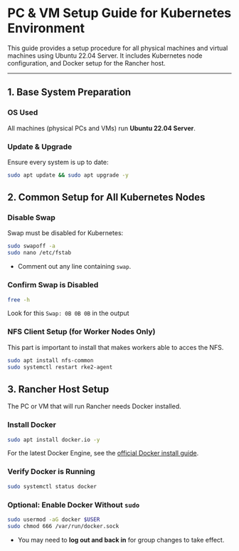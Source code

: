 # PC & VM Setup Guide for Kubernetes Environment

This guide provides a setup procedure for all physical machines and virtual machines using Ubuntu 22.04 Server. It includes Kubernetes node configuration, and Docker setup for the Rancher host.

---

## 1. Base System Preparation

### OS Used
All machines (physical PCs and VMs) run **Ubuntu 22.04 Server**.

### Update & Upgrade
Ensure every system is up to date:
```sh
sudo apt update && sudo apt upgrade -y
```

## 2. Common Setup for All Kubernetes Nodes

### Disable Swap
Swap must be disabled for Kubernetes:
```sh
sudo swapoff -a
sudo nano /etc/fstab
```
- Comment out any line containing `swap`.

### Confirm Swap is Disabled
```sh
free -h
```
Look for this `Swap: 0B 0B 0B` in the output

### NFS Client Setup (for Worker Nodes Only)
This part is important to install that makes workers able to acces the NFS.
```sh
sudo apt install nfs-common
sudo systemctl restart rke2-agent
```

## 3. Rancher Host Setup

The PC or VM that will run Rancher needs Docker installed.

### Install Docker
```sh
sudo apt install docker.io -y
```
For the latest Docker Engine, see the [official Docker install guide](https://docs.docker.com/engine/install/ubuntu/).

### Verify Docker is Running
```sh
sudo systemctl status docker
```

### Optional: Enable Docker Without `sudo`
```sh
sudo usermod -aG docker $USER
sudo chmod 666 /var/run/docker.sock
```
- You may need to **log out and back in** for group changes to take effect.



